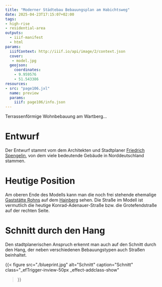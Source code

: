 ```yaml
---
title: "Moderner Städtebau Bebauungsplan am Habichtsweg"
date: 2025-04-23T17:15:07+02:00
tags:
- high-rise
- residential-area
outputs:
  - iiif-manifest
  - html
params:
  iiifContext: http://iiif.io/api/image/2/context.json
  cover:
   - model.jpg
  geojson:
    coordinates:
    - 9.959576
    - 51.543386
resources:
- src: "page106.jxl"
  name: preview
  params:
    iiif: page106/info.json
---
```


Terrassenförmige Wohnbebauung am Wartberg...

<!--more-->
# Entwurf
Der Entwurf stammt vom dem Architekten und Stadtplaner [Friedrich Spengelin](https://de.wikipedia.org/wiki/Friedrich_Spengelin), von dem viele bedeutende Gebäude in Norddeutschland stammen.


# Heutige Position
Am oberen Ende des Modells kann man die noch frei stehende ehemalige [Gaststätte Rohns](https://de.wikipedia.org/wiki/Christian_Friedrich_Andreas_Rohns) auf dem [Hainberg](https://de.wikipedia.org/wiki/Hainberg_(G%C3%B6ttinger_Wald)) sehen.
Die Straße im Modell ist vermutlich die heutige Konrad-Adenauer-Straße bzw. die Grotefendstraße auf der rechten Seite.

# Schnitt durch den Hang
Den stadtplanerischen Anspruch erkennt man auch auf den Schnitt durch den Hang, der neben verschiedenen Bebauungstypen auch Straßen beinhaltet.

{{< figure
  src="./blueprint.jpg"
  alt="Schnitt"
  caption="Schnitt"
  class="_efTrigger-inview-50px _effect-addclass-show"
>}}
